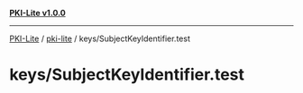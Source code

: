 [**PKI-Lite v1.0.0**](../../../README.md)

---

[PKI-Lite](../../../README.md) / [pki-lite](../../README.md) / keys/SubjectKeyIdentifier.test

# keys/SubjectKeyIdentifier.test
